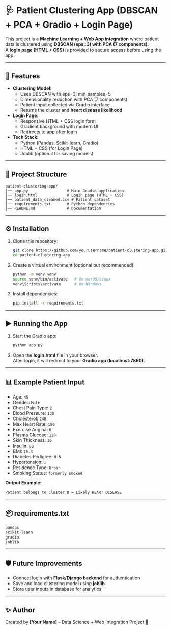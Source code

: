 # 🩺 Patient Clustering App (DBSCAN + PCA + Gradio + Login Page)

This project is a **Machine Learning + Web App integration** where patient data is clustered using **DBSCAN (eps=3) with PCA (7 components)**.  
A **login page (HTML + CSS)** is provided to secure access before using the app.

---

## 🚀 Features
- **Clustering Model**:
  - Uses DBSCAN with eps=3, min_samples=5
  - Dimensionality reduction with PCA (7 components)
  - Patient input collected via Gradio interface
  - Returns the cluster and **heart disease likelihood**
- **Login Page**:
  - Responsive HTML + CSS login form
  - Gradient background with modern UI
  - Redirects to app after login
- **Tech Stack**:
  - Python (Pandas, Scikit-learn, Gradio)
  - HTML + CSS (for Login Page)
  - Joblib (optional for saving models)

---

## 📂 Project Structure
```
patient-clustering-app/
│── app.py                 # Main Gradio application
│── login.html             # Login page (HTML + CSS)
│── patient_data_cleaned.csv # Patient dataset
│── requirements.txt       # Python dependencies
│── README.md              # Documentation
```

---

## ⚙️ Installation

1. Clone this repository:
   ```bash
   git clone https://github.com/yourusername/patient-clustering-app.git
   cd patient-clustering-app
   ```

2. Create a virtual environment (optional but recommended):
   ```bash
   python -m venv venv
   source venv/bin/activate   # On macOS/Linux
   venv\Scripts\activate      # On Windows
   ```

3. Install dependencies:
   ```bash
   pip install -r requirements.txt
   ```

---

## ▶️ Running the App

1. Start the Gradio app:
   ```bash
   python app.py
   ```

2. Open the **login.html** file in your browser.  
   After login, it will redirect to your **Gradio app (localhost:7860)**.

---

## 📊 Example Patient Input
- Age: `45`
- Gender: `Male`
- Chest Pain Type: `2`
- Blood Pressure: `130`
- Cholesterol: `240`
- Max Heart Rate: `150`
- Exercise Angina: `0`
- Plasma Glucose: `120`
- Skin Thickness: `30`
- Insulin: `80`
- BMI: `25.4`
- Diabetes Pedigree: `0.6`
- Hypertension: `1`
- Residence Type: `Urban`
- Smoking Status: `formerly smoked`

**Output Example**:
```
Patient belongs to Cluster 0 → Likely HEART DISEASE
```

---

## 📦 requirements.txt
```txt
pandas
scikit-learn
gradio
joblib
```

---

## 🛡️ Future Improvements
- Connect login with **Flask/Django backend** for authentication
- Save and load clustering model using **joblib**
- Store user inputs in database for analytics

---

## ✨ Author
Created by **[Your Name]** – Data Science + Web Integration Project 🚀

